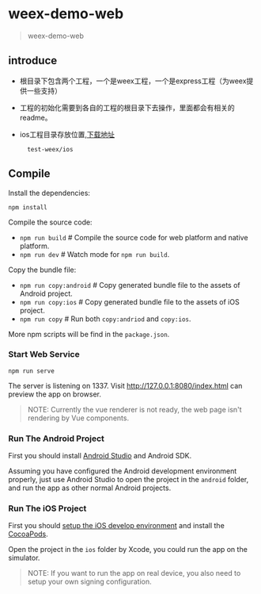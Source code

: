 # weex-demo-web

> weex-demo-web

## introduce

* 根目录下包含两个工程，一个是weex工程，一个是express工程（为weex提供一些支持）
* 工程的初始化需要到各自的工程的根目录下去操作，里面都会有相关的readme。
* ios工程目录存放位置,[下载地址](git@192.168.50.20:yangshuo/weexDemo-iOS.git)
	
		test-weex/ios
## Compile

Install the dependencies:

```
npm install
```

Compile the source code:

+ `npm run build` # Compile the source code for web platform and native platform.
+ `npm run dev` # Watch mode for `npm run build`.

Copy the bundle file:

+ `npm run copy:android` # Copy generated bundle file to the assets of Android project.
+ `npm run copy:ios` # Copy generated bundle file to the assets of iOS project.
+ `npm run copy` # Run both `copy:andriod` and `copy:ios`.

More npm scripts will be find in the `package.json`.

### Start Web Service

```
npm run serve
```

The server is listening on 1337. Visit http://127.0.0.1:8080/index.html can preview the app on browser.

 > NOTE: Currently the vue renderer is not ready, the web page isn't rendering by Vue components.

### Run The Android Project

First you should install [Android Studio](https://developer.android.com/studio/index.html) and Android SDK.

Assuming you have configured the Android development environment properly, just use Android Studio to open the project in the `android` folder, and run the app as other normal Android projects.

### Run The iOS Project

First you should [setup the iOS develop environment](https://developer.apple.com/library/content/documentation/IDEs/Conceptual/AppStoreDistributionTutorial/Setup/Setup.html) and install the [CocoaPods](https://guides.cocoapods.org/using/getting-started.html).


Open the project in the `ios` folder by Xcode, you could run the app on the simulator.

 > NOTE: If you want to run the app on real device, you also need to setup your own signing configuration.